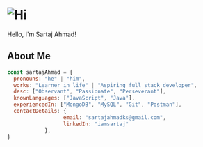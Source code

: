 #  ![Hi](https://github.com/user-attachments/assets/e58d222b-7bbe-441a-a41f-59b62e9707fd)
Hello, I'm Sartaj Ahmad!

## About Me

```javascript
const sartajAhmad = {
  pronouns: "he" | "him",
  works: "Learner in life" | "Aspiring full stack developer",
  desc: ["Observant", "Passionate", "Perseverant"],
  knownLanguages: ["JavaScript", "Java"],
  experiencedIn: ["MongoDB", "MySQL", "Git", "Postman"],       
  contactDetails: {
                  email: "sartajahmadks@gmail.com",
                  linkedIn: "iamsartaj"
            },         
}


